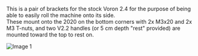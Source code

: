 This is a pair of brackets for the stock Voron 2.4 for the purpose of being able to easily roll the machine onto its side.  
These mount onto the 2020 on the bottom corners with 2x M3x20 and 2x M3 T-nuts, and two V2.2 handles (or 5 cm depth "rest" provided) are mounted toward the top to rest on.


![Image 1](vrollers.jpg)

